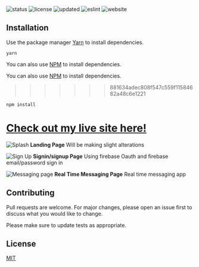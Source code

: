 ![status](https://img.shields.io/badge/Status-Up-blue)   ![license](https://img.shields.io/badge/License-MIT-brightgreen)          ![updated](https://img.shields.io/badge/Updated-Today-brightgreen )  ![eslint](https://img.shields.io/badge/eslint-^3.0.0-blue) ![website](https://img.shields.io/badge/Website-Running-brightgreen)


## Installation

Use the package manager [Yarn](https://yarnpkg.com/lang/en/) to install dependencies.

```
yarn
```


You can also use [NPM](https://www.npmjs.com) to install dependencies.


You can also use [NPM](https://www.npmjs.com) to install dependencies.
>>>>>>> 881634adec808f547c559f11584682a48c6e1221
```
npm install
```

# [Check out my live site here!](https://personal-react-fb.web.app/)

![Splash](https://i.imgur.com/3RYaYy0.png)
**Landing Page** Will be making slight alterations

![Sign Up](https://i.imgur.com/tW6RR27.png)
**Signin/signup Page** Using firebase Oauth and firebase email/password sign in

![Messaging page](https://i.imgur.com/CuQFwg8.png)
**Real Time Messaging Page** Real time messaging app

## Contributing

Pull requests are welcome. For major changes, please open an issue first to discuss what you would like to change.

Please make sure to update tests as appropriate.

## License

[MIT](https://choosealicense.com/licenses/mit/)
